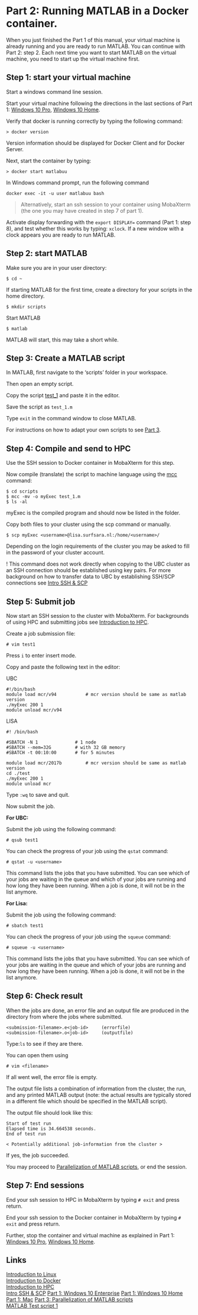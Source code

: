 

# Part 2: Running MATLAB in a Docker container.

When you just finished the Part 1 of this manual, your virtual machine is already running and you are ready to run MATLAB. You can continue with Part 2: step 2. Each next time you want to start MATLAB on the virtual machine, you need to start up the virtual machine first.

## Step 1: start your virtual machine
Start a windows command line session.

Start your virtual machine following the directions in the last sections of Part 1: [Windows 10 Pro](./Part-1-Windows10.md), [Windows 10 Home](./Part-1-Windows10Home.md).

Verify that docker is running correctly by typing the following command:

```
> docker version 
```
Version information should be displayed for Docker Client and for Docker Server.

Next, start the container by typing:

```
> docker start matlabuu
```

In Windows command prompt, run the following command

`docker exec -it -u user matlabuu bash`

> Alternatively, start an ssh session to your container using MobaXterm (the one you may have created in step 7 of part 1).

Activate display forwarding with the ```export DISPLAY=``` command (Part 1: step 8), and test whether this works by typing: ```xclock```. If a new window with a clock appears you are ready to run MATLAB.

## Step 2: start MATLAB

Make sure you are in your user directory:
```
$ cd ~
```
If starting MATLAB for the first time, create a directory for your scripts in the home directory.

```
$ mkdir scripts
```

Start MATLAB
```
$ matlab
```
MATLAB will start, this may take a short while.


## Step 3: Create a MATLAB script

In MATLAB, first navigate to the ‘scripts’ folder in your workspace.

Then open an empty script.

Copy the script [test_1](./test_1.m) and paste it in the editor.

Save the script as ```test_1.m```

Type ```exit``` in the command window to close MATLAB.

For instructions on how to adapt your own scripts to see [Part 3](./Part-3-Parallel-Matlab.md).

## Step 4: Compile and send to HPC

Use the SSH session to Docker container in MobaXterm for this step.

Now compile (translate) the script to machine language using the [mcc](https://nl.mathworks.com/help/compiler/mcc.html) command:

```
$ cd scripts
$ mcc -mv -o myExec test_1.m
$ ls -al
```
myExec is the compiled program and should now be listed in the folder.

Copy both files to your cluster using the scp command or manually.  

```
$ scp myExec <username>@lisa.surfsara.nl:/home/<username>/
```
Depending on the login requirements of the cluster you may be asked to fill in the password of your cluster account.

! This command does not work directly when copying to the UBC cluster as an SSH connection should be established using key pairs.
For more background on how to transfer data to UBC by establishing SSH/SCP connections see [Intro SSH & SCP](./ssh.md)

## Step 5: Submit job 

Now start an SSH session to the cluster with MobaXterm. For backgrounds of using HPC and submitting jobs see [Introduction to HPC](./HPC_Intro.md).

Create a job submission file:
```
# vim test1
```

Press ```i``` to enter insert mode.

Copy and paste the following text in the editor:

UBC
```
#!/bin/bash
module load mcr/v94           # mcr version should be same as matlab version
./myExec 200 1
module unload mcr/v94
```
LISA
```
#! /bin/bash

#SBATCH -N 1              # 1 node
#SBATCH --mem=32G         # with 32 GB memory
#SBATCH -t 00:10:00       # for 5 minutes

module load mcr/2017b         # mcr version should be same as matlab version
cd ./test
./myExec 200 1
module unload mcr

```

Type ```:wq``` to save and quit.

Now submit the job.

**For UBC:**

Submit the job using the following command:
```
# qsub test1
```

You can check the progress of your job using the ```qstat``` command:

```
# qstat -u <username>
```
This command lists the jobs that you have submitted. You can see which of your jobs are waiting in the queue and which of your jobs are running and how long they have been running. When a job is done, it will not be in the list anymore.

**For Lisa:**

Submit the job using the following command:
```
# sbatch test1
```
You can check the progress of your job using the ```squeue``` command:

```
# squeue -u <username>
```
This command lists the jobs that you have submitted. You can see which of your jobs are waiting in the queue and which of your jobs are running and how long they have been running. When a job is done, it will not be in the list anymore.

## Step 6: Check result

When the jobs are done, an error file and an output file are produced in the directory from where the jobs where submitted. 

```
<submission-filename>.e<job-id>   	(errorfile)
<submission-filename>.o<job-id>	    (outputfile)
```
Type:```ls``` to see if they are there.

You can open them using 
```
# vim <filename>
```
If all went well, the error file is empty.

The output file lists a combination of information from the cluster, the run, and any printed MATLAB output (note: the actual results are typically stored in a different file which should be specified in the MATLAB script).

The output file should look like this:

```
Start of test run
Elapsed time is 34.664538 seconds.
End of test run

< Potentially additional job-information from the cluster >

```
If yes, the job succeeded. 

You may proceed to [Parallelization of MATLAB scripts](./matlab.md), or end the session.

## Step 7: End sessions

End your ssh session to HPC in MobaXterm by typing ```# exit``` and press return.

End your ssh session to the Docker container in MobaXterm by typing ```# exit``` and press return.

Further, stop the container and virtual machine as explained in Part 1: [Windows 10 Pro](./Part-1-Windows10.md), [Windows 10 Home](./Part-1-Windows10Home.md).

## Links

[Introduction to Linux](./Linux_intro.md)  
[Introduction to Docker](./Docker_intro.md)  
[Introduction to HPC](./HPC_intro.md)  
[Intro SSH & SCP](./ssh.md) 
[Part 1: Windows 10 Enterprise](./Part-1-Windows10.md)
[Part 1: Windows 10 Home](./Part-1-Windows10Home.md)
[Part 1: Mac](./Part-1-Mac.md)
[Part 3: Parallelization of MATLAB scripts](./Part-3-Parallel-Matlab.md)  
[MATLAB Test script 1](./test_1.m)
